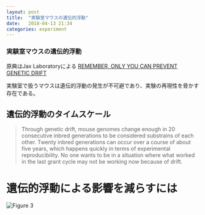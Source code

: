 ```yaml
---
layout: post
title:  "実験室マウスの遺伝的浮動"
date:   2018-04-13 21:34
categories: experiment
---
```


### 実験室マウスの遺伝的浮動

原典はJax Laboratoryによる
[REMEMBER, ONLY YOU CAN PREVENT GENETIC DRIFT][REMEMBER, ONLY YOU CAN PREVENT GENETIC DRIFT]

実験室で扱うマウスは遺伝的浮動の発生が不可避であり、実験の再現性を脅かす存在である。

## 遺伝的浮動のタイムスケール

> Through genetic drift, mouse genomes change enough in 20 consecutive inbred generations to be considered substrains of each other. Twenty inbred generations can occur over a course of about five years, which happens quickly in terms of experimental reproducibility. No one wants to be in a situation where what worked in the last grant cycle may not be working now because of drift.




# 遺伝的浮動による影響を減らすには
![Figure 3][Figure 3]











[REMEMBER, ONLY YOU CAN PREVENT GENETIC DRIFT]: https://www.jax.org/news-and-insights/jax-blog/2018/march/only-you-can-prevent-genetic-drift

[Figure 3]: https://www.jax.org/-/media/jaxweb/images/jax-mice-and-services/blog-images/genetic-drift-blog-6.png?h=500&w=500&la=en&hash=51FD00C45AA289994E2159D1DC04788194027A91
